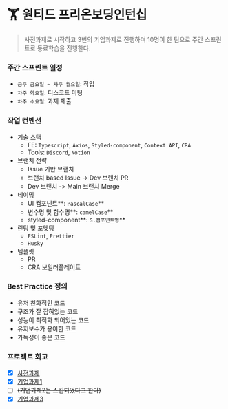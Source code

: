 # 🏋 원티드 프리온보딩인턴십

> 사전과제로 시작하고 3번의 기업과제로 진행하며 10명이 한 팀으로 주간 스프린트로 동료학습을 진행한다.



### 주간 스프린트 일정

* `금주 금요일 ~ 차주 월요일`: 작업
* `차주 화요일`: 디스코드 미팅
* `차주 수요일`: 과제 제출



### 작업 컨벤션

* 기술 스택
  * FE: `Typescript`, `Axios`, `Styled-component`, `Context API`, `CRA`
  * Tools: `Discord`, `Notion`
* 브랜치 전략
  * Issue 기반 브랜치
  * 브랜치 based Issue -> Dev 브랜치 PR
  * Dev 브랜치 -> Main 브랜치 Merge
* 네이밍
  * UI 컴포넌트**: `PascalCase`**
  * 변수명 및 함수명**: `camelCase`**
  * styled-component**: `S.컴포넌트명`**
* 린팅 및 포멧팅
  * `ESLint`, `Prettier`
  * `Husky`
* 템플릿
  * PR
  * CRA 보일러플레이트



### Best Practice 정의

* 유저 친화적인 코드
* 구조가 잘 잡혀있는 코드
* 성능이 최적화 되어있는 코드
* 유지보수가 용이한 코드
* 가독성이 좋은 코드



### 프로젝트 회고

* [x] [사전과제](section-task.md)
* [x] [기업과제1](section-task-1.md)
* [ ] ~~(기업과제2는 스킵되었다고 한다)~~
* [x] [기업과제3](section-task-2.md)
